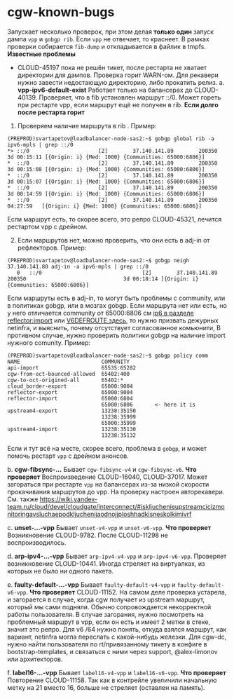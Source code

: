 # cgw-known-bugs

Запускает несколько проверок, при этом делая **только один** запуск дампа `vpp` и `gobgp rib`. Если `vpp` не отвечает, то краснеет.
В рамках проверки собирается `fib-dump` и откладывается в файлик в tmpfs.
**Известные проблемы**
- CLOUD-45197 
  пока не решён тикет, после рестарта не хватает директории для дампов. Проверка горит WARN-ом. Для рекавери нужно завести недостающую директорию, либо прокатить релиз.
   a. **vpp-ipv6-default-exist**
Работает только на балансерах до CLOUD-40139. Проверяет, что в fib установлен маршрут ::/0. 
Может гореть при рестарте vpp, если маршрут ещё не получен в rib.
**Если долго после рестарта горит**
1. Проверяем наличие маршрута в rib . Пример:

```
(PREPROD)svartapetov@loadbalancer-node-sas2:~$ gobgp global rib -a ipv6-mpls | grep ::/0
*> ::/0                      [2]        37.140.141.89        200350               3d 00:15:11 [{Origin: i} {Med: 1000} {Communities: 65000:6806}]
*  ::/0                      [2]        37.140.141.89        200350               3d 00:15:08 [{Origin: i} {Med: 1000} {Communities: 65000:6806}]
*  ::/0                      [2]        37.140.141.89        200350               3d 00:15:07 [{Origin: i} {Med: 1000} {Communities: 65000:6806}]
*  ::/0                      [2]        37.140.141.89        200350               3d 00:14:59 [{Origin: i} {Med: 1000} {Communities: 65000:6806}]
*  ::/0                      [2]        37.140.141.89        200350               04:27:59   [{Origin: i} {Med: 1000} {Communities: 65000:6806}]
```

Если маршрут есть, то скорее всего, это репро CLOUD-45321, лечится рестартом vpp с дрейном.

2. Если маршрутов нет, можно проверить, что они есть в adj-in от рефлекторов. Пример:

```
(PREPROD)svartapetov@loadbalancer-node-sas2:~$ gobgp neigh 37.140.141.80 adj-in -a ipv6-mpls | grep ::/0
   0   ::/0                                [2]        37.140.141.89        200350                               3d 00:18:14 [{Origin: i} {Communities: 65000:6806}]
```

Если маршруты есть в adj-in, то могут быть проблемы с community, или в политиках gobgp, или в мозгах gobgp. Если маршрута нет или есть, но у него отличается community от 65000:6806 см [ip6 в разделе reflector:import](https://bb.yandex-team.ru/projects/CLOUD/repos/salt-formula/browse/pillar/roles/cloudgate.sls) или [V6DEFROUTE здесь](https://wiki.yandex-team.ru/cloud/devel/netinfra/bgp-communities/#6500065xxmarshrutyrelevantnyekkejjsamgibridnyxoblakov), то нужно призвать дежурных netinfra, и выяснить, почему отсутствует согласованное комьюнити, В противном случае, нужно проверить политики gobgp на наличие import нужного comunity. Пример:

```
(PREPROD)svartapetov@loadbalancer-node-sas2:~$ gobgp policy comm
NAME                          COMMUNITY
api-import                    65535:65282
cgw-from-oct-bounced-allowed  65402:400
cgw-to-oct-origined-all       65402:*
cloud_border-export           65000:9004
reflector-export              65000:9004
reflector-import              65000:6804
                              65000:6806       <- here it is
upstream4-export              13238:35150
                              13238:35999
                              65000:35999
upstream4-import              13238:35130
                              13238:35132
```

Если и тут всё на месте, скорее всего, проблема в `gobgp`, и может помочь рестарт `vpp` c дрейном анонсов.

   b. **cgw-fibsync-...**
Бывает `cgw-fibsync-v4` и `cgw-fibsync-v6`.
**Что проверяет**
Воспроизведение CLOUD-16040, CLOUD-37017.
Может загораться при рестарте `vpp` на балансерах из-за низкой скорости прокачивания маршрутов до vpp. 
На проверку настроен авторекавери.
См. также https://wiki.yandex-team.ru/cloud/devel/cloudgate/interconnect/#iskljuchenieupstreamcicizmonitoringavsluchaepodkljuchenijaodnojjploshhadkisneskolkimivrf

   c. **unset-...-vpp**
Бывает `unset-v4-vpp` и `unset-v6-vpp`.
**Что проверяет**
Возникновение CLOUD-9782. После CLOUD-11298 не воспроизводилось.

   d. **arp-ipv4-...-vpp**
Бывает `arp-ipv4-v4-vpp` и `arp-ipv4-v6-vpp`.
Проверяет возникновение CLOUD-10441. Иногда стреляет на виртуалках, из которых не было ни одного пакета. 

   e. **faulty-default-...-vpp**
Бывает `faulty-default-v4-vpp` и `faulty-default-v6-vpp`.
**Что проверяет**
CLOUD-11152.
На самом деле проверка устарела, и загорается в случае, когда cgw получает из upstream маршрут, который мы сами подняли. Обычно сопровождается некорректной работы пользователя.
В случае загорания, нужно посмотреть на проблемный маршрут в vpp, если он есть и имеет 2 метки в стеке, значит это репро.
Для v6 /64 нужно понять, откуда взялся маршрут, как вариант, netinfra могла переслать с какой-нибудь железки.
Для cgw-dc, нужно найти пользователя по rt/привязанному тикету в конфиге в bootstrap-templates, и связаться с ними через support, @alex-limonov или архитекторов.

   f. **label16-...-vpp**
Бывает `label16-v4-vpp` и `label16-v6-vpp`.
**Что проверяет**
Повторение CLOUD-11158. Так как в контрейле увеличили начальную метку на 21 вместо 16, больше не стреляет (оставлен на память).
